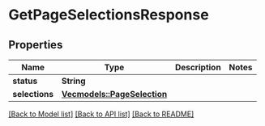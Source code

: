 # GetPageSelectionsResponse

## Properties

Name | Type | Description | Notes
------------ | ------------- | ------------- | -------------
**status** | **String** |  | 
**selections** | [**Vec<models::PageSelection>**](PageSelection.md) |  | 

[[Back to Model list]](../README.md#documentation-for-models) [[Back to API list]](../README.md#documentation-for-api-endpoints) [[Back to README]](../README.md)


